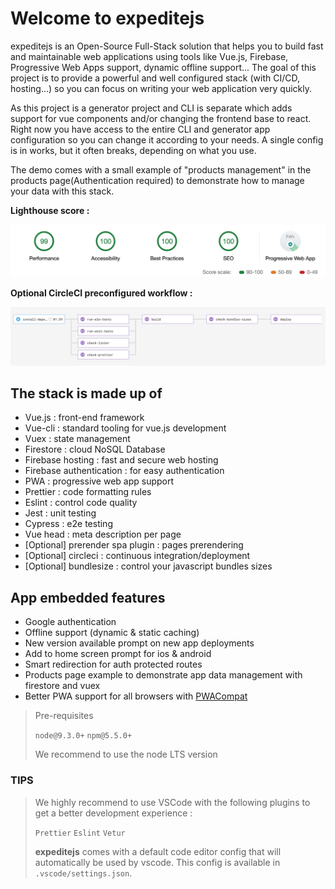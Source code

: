 # Welcome to expeditejs

expeditejs is an Open-Source Full-Stack solution that helps you to build fast and maintainable web applications using tools like Vue.js, Firebase, Progressive Web Apps support, dynamic offline support... The goal of this project is to provide a powerful and well configured stack (with CI/CD, hosting...) so you can focus on writing your web application very quickly.

As this project is a generator project and CLI is separate which adds support for vue components and/or changing the frontend base to react. Right now you have access to the entire CLI and generator app configuration so you can change it according to your needs. A single config is in works, but it often breaks, depending on what you use.

The demo comes with a small example of "products management" in the products page(Authentication required) to demonstrate how to manage your data with this stack.

<b>Lighthouse score :</b>

![Lighthouse score](https://raw.githubusercontent.com/expeditejs/expedite/master/resources/lighthouse-score-report.jpg)

<b>Optional CircleCI preconfigured workflow :</b>

![CI Workflow](https://raw.githubusercontent.com/expeditejs/expedite/master/resources/ci-workflow.jpg)

## The stack is made up of

* Vue.js : front-end framework
* Vue-cli : standard tooling for vue.js development
* Vuex : state management
* Firestore : cloud NoSQL Database
* Firebase hosting : fast and secure web hosting
* Firebase authentication : for easy authentication
* PWA : progressive web app support
* Prettier : code formatting rules
* Eslint : control code quality
* Jest : unit testing
* Cypress : e2e testing
* Vue head : meta description per page
* [Optional] prerender spa plugin : pages prerendering
* [Optional] circleci : continuous integration/deployment
* [Optional] bundlesize : control your javascript bundles sizes

## App embedded features

* Google authentication
* Offline support (dynamic & static caching)
* New version available prompt on new app deployments
* Add to home screen prompt for ios & android
* Smart redirection for auth protected routes
* Products page example to demonstrate app data management with firestore and vuex
* Better PWA support for all browsers with [PWACompat](https://github.com/GoogleChromeLabs/pwacompat)

> Pre-requisites
>
> `node@9.3.0+`
> `npm@5.5.0+`
>
> We recommend to use the node LTS version
>

### TIPS

> We highly recommend to use VSCode with the following plugins to get a better development experience :
>
> `Prettier`
> `Eslint`
> `Vetur`
>
> <b>expeditejs</b> comes with a default code editor config that will automatically be used by vscode. This config is available in `.vscode/settings.json`.

